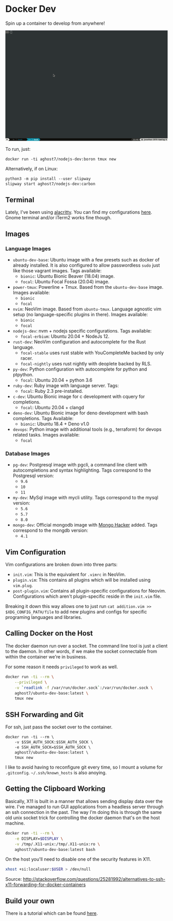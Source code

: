 # Docker Dev
Spin up a container to develop from anywhere!

![docker-dev](https://raw.githubusercontent.com/AGhost-7/docker-dev/assets/demo.gif)

To run, just:
```
docker run -ti aghost7/nodejs-dev:boron tmux new
```

Alternatively, if on Linux:
```
python3 -m pip install --user slipway
slipway start aghost7/nodejs-dev:carbon
```

## Terminal
Lately, I've been using [alacritty][alacritty]. You can find my configurations
[here][alacritty_config]. Gnome terminal and/or iTerm2 works fine though.

[alacritty]: https://github.com/jwilm/alacritty
[alacritty_config]: https://github.com/AGhost-7/dotfiles/tree/master/alacritty

## Images

### Language Images
- `ubuntu-dev-base`: Ubuntu image with a few presets such as docker of
already installed. It is also configured to allow passwordless `sudo` just like
those vagrant images. Tags available:
	- `bionic`: Ubuntu Bionic Beaver (18.04) image.
	- `focal`: Ubuntu Focal Fossa (20.04) image.
- `power-tmux`: Powerline + Tmux. Based from the `ubuntu-dev-base` image.
Images available:
	- `bionic`
	- `focal`
- `nvim`: NeoVim image. Based from `ubuntu-tmux`. Language agnostic vim
setup (no language-specific plugins in there). Images available:
	- `bionic`
	- `focal`
- `nodejs-dev`: nvm + nodejs specific configurations. Tags available:
	- `focal-erbium`: Ubuntu 20.04 + NodeJs 12.
- `rust-dev`: NeoVim configuration and autocomplete for the Rust language. 
	- `focal-stable` uses rust stable with YouCompleteMe backed by only racer.
	- `focal-nightly` uses rust nightly with deoplete backed by RLS.
- `py-dev`: Python configuration with autocomplete for python and ptpython.
	- `focal`: Ubuntu 20.04 + python 3.6
- `ruby-dev`: Ruby image with language server. Tags:
	- `focal`: Ruby 2.3 pre-installed.
- `c-dev`: Ubuntu Bionic image for c development with cquery for completions.
	- `focal`: Ubuntu 20.04 + clangd
- `deno-dev`: Ubuntu Bionic image for deno development with bash completions.
Tags Available:
	- `bionic`: Ubuntu 18.4 + Deno v1.0 
- `devops`: Python image with additional tools (e.g., terraform) for devops
related tasks. Images available:
	- `focal`
	
### Database Images
- `pg-dev`: Postgresql image with pgcli, a command line client with
autocompletions and syntax highlighting. Tags correspond to the Postgresql
version:
	- `9.6`
	- `10`
	- `11`
- `my-dev`: MySql image with mycli utility. Tags correspond to the mysql
version:
	- `5.6`
	- `5.7`
	- `8.0`
- `mongo-dev`: Official mongodb image with [Mongo Hacker][mongo_hacker] added.
Tags correspond to the mongdb version:
	- `4.1`

[mongo_hacker]: https://github.com/TylerBrock/mongo-hacker

## Vim Configuration
Vim configurations are broken down into three parts:
- `init.vim`: This is the equivalent for `.vimrc` in NeoVim.
- `plugin.vim`: This contains all plugins which will be installed using 
`vim.plug`.
- `post-plugin.vim`: Contains all plugin-specific configurations for Neovim.
Configurations which aren't plugin-specific reside in the `init.vim` file.

Breaking it down this way allows one to just run
`cat addition.vim >> $XDG_CONFIG_PATH/file` to add new plugins and configs for
specific programing languages and libraries.

## Calling Docker on the Host
The docker daemon run over a socket. The command line tool is just a client to
the daemon. In other words, if we make the socket connectable from within the
container we're in business.

For some reason it needs `privileged` to work as well.
```bash
docker run -ti --rm \
	--privileged \
	-v `readlink -f /var/run/docker.sock`:/var/run/docker.sock \
	aghost7/ubuntu-dev-base:latest \
	tmux new
```

## SSH Forwarding and Git
For ssh, just pass the socket over to the container.
```
docker run -ti --rm \
	-v $SSH_AUTH_SOCK:$SSH_AUTH_SOCK \
	-e SSH_AUTH_SOCK=$SSH_AUTH_SOCK \
	aghost7/ubuntu-dev-base:latest \
	tmux new
```
I like to avoid having to reconfigure git every time, so I mount a volume for
`.gitconfig`. `~/.ssh/known_hosts` is also anoying.

## Getting the Clipboard Working
Basically, X11 is built in a manner that allows sending display data over the
wire. I've managed to run GUI applications from a headless server through an
ssh connection in the past. The way I'm doing this is through the same old
unix socket trick for controlling the docker daemon that's on the host machine.

```bash
docker run -ti --rm \
	-e DISPLAY=$DISPLAY \
	-v /tmp/.X11-unix:/tmp/.X11-unix:ro \
	aghost7/ubuntu-dev-base:latest bash
```

On the host you'll need to disable one of the security features in X11.
```bash
xhost +si:localuser:$USER > /dev/null
```

Source: http://stackoverflow.com/questions/25281992/alternatives-to-ssh-x11-forwarding-for-docker-containers

## Build your own
There is a tutorial which can be found [here](tutorial/readme.md).

